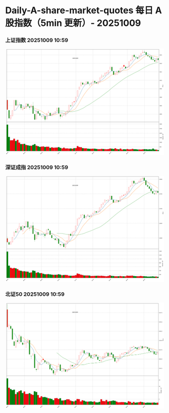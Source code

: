 
# Daily-A-share-market-quotes 每日 A 股指数（5min 更新）- 20251009

### 上证指数 20251009 10:59
![](./fig/2025/10/20251009-sh000001.png)

### 深证成指 20251009 10:59
![](./fig/2025/10/20251009-sz399001.png)

### 北证50 20251009 10:59
![](./fig/2025/10/20251009-bj899050.png)
